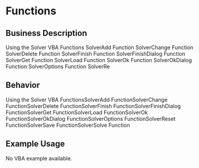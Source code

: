 # Functions

## Business Description
Using the Solver VBA Functions SolverAdd Function SolverChange Function SolverDelete Function SolverFinish Function SolverFinishDialog Function SolverGet Function SolverLoad Function SolverOk Function SolverOkDialog Function SolverOptions Function SolverRe

## Behavior
Using the Solver VBA FunctionsSolverAdd FunctionSolverChange FunctionSolverDelete FunctionSolverFinish FunctionSolverFinishDialog FunctionSolverGet FunctionSolverLoad FunctionSolverOk FunctionSolverOkDialog FunctionSolverOptions FunctionSolverReset FunctionSolverSave FunctionSolverSolve Function

## Example Usage
No VBA example available.